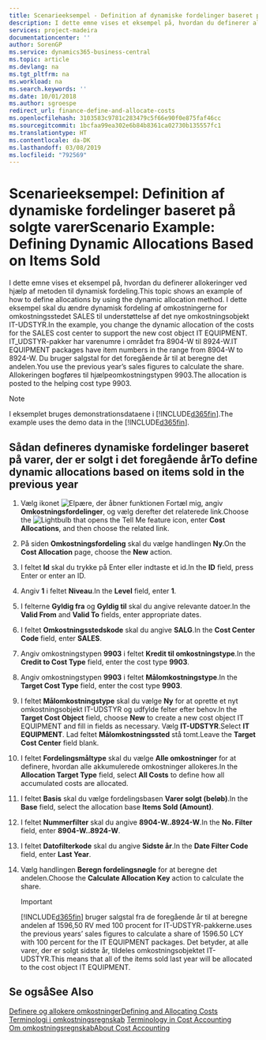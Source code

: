 ```yaml
---
title: Scenarieeksempel - Definition af dynamiske fordelinger baseret på solgte varer | Microsoft Docs
description: I dette emne vises et eksempel på, hvordan du definerer allokeringer ved hjælp af metoden til dynamisk fordeling.
services: project-madeira
documentationcenter: ''
author: SorenGP
ms.service: dynamics365-business-central
ms.topic: article
ms.devlang: na
ms.tgt_pltfrm: na
ms.workload: na
ms.search.keywords: ''
ms.date: 10/01/2018
ms.author: sgroespe
redirect_url: finance-define-and-allocate-costs
ms.openlocfilehash: 3103583c9781c283479c5f66e90f0e875faf46cc
ms.sourcegitcommit: 1bcfaa99ea302e6b84b8361ca02730b135557fc1
ms.translationtype: HT
ms.contentlocale: da-DK
ms.lasthandoff: 03/08/2019
ms.locfileid: "792569"
---
```

# <a name="scenario-example-defining-dynamic-allocations-based-on-items-sold"></a><span data-ttu-id="eeae8-103">Scenarieeksempel: Definition af dynamiske fordelinger baseret på solgte varer</span><span class="sxs-lookup"><span data-stu-id="eeae8-103">Scenario Example: Defining Dynamic Allocations Based on Items Sold</span></span>
<span data-ttu-id="eeae8-104">I dette emne vises et eksempel på, hvordan du definerer allokeringer ved hjælp af metoden til dynamisk fordeling.</span><span class="sxs-lookup"><span data-stu-id="eeae8-104">This topic shows an example of how to define allocations by using the dynamic allocation method.</span></span> <span data-ttu-id="eeae8-105">I dette eksempel skal du ændre dynamisk fordeling af omkostningerne for omkostningsstedet SALES til understøttelse af det nye omkostningsobjekt IT-UDSTYR.</span><span class="sxs-lookup"><span data-stu-id="eeae8-105">In the example, you change the dynamic allocation of the costs for the SALES cost center to support the new cost object IT EQUIPMENT.</span></span> <span data-ttu-id="eeae8-106">IT_UDSTYR-pakker har varenumre i området fra 8904-W til 8924-W.</span><span class="sxs-lookup"><span data-stu-id="eeae8-106">IT EQUIPMENT packages have item numbers in the range from 8904-W to 8924-W.</span></span> <span data-ttu-id="eeae8-107">Du bruger salgstal for det foregående år til at beregne det andelen.</span><span class="sxs-lookup"><span data-stu-id="eeae8-107">You use the previous year’s sales figures to calculate the share.</span></span> <span data-ttu-id="eeae8-108">Allokeringen bogføres til hjælpeomkostningstypen 9903.</span><span class="sxs-lookup"><span data-stu-id="eeae8-108">The allocation is posted to the helping cost type 9903.</span></span>  

> [!NOTE]  
>  <span data-ttu-id="eeae8-109">I eksemplet bruges demonstrationsdataene i [!INCLUDE[d365fin](includes/d365fin_md.md)].</span><span class="sxs-lookup"><span data-stu-id="eeae8-109">The example uses the demo data in the [!INCLUDE[d365fin](includes/d365fin_md.md)].</span></span>  

## <a name="to-define-dynamic-allocations-based-on-items-sold-in-the-previous-year"></a><span data-ttu-id="eeae8-110">Sådan defineres dynamiske fordelinger baseret på varer, der er solgt i det foregående år</span><span class="sxs-lookup"><span data-stu-id="eeae8-110">To define dynamic allocations based on items sold in the previous year</span></span>  

1.  <span data-ttu-id="eeae8-111">Vælg ikonet ![Elpære, der åbner funktionen Fortæl mig](media/ui-search/search_small.png "Fortæl mig, hvad du vil foretage dig"), angiv **Omkostningsfordelinger**, og vælg derefter det relaterede link.</span><span class="sxs-lookup"><span data-stu-id="eeae8-111">Choose the ![Lightbulb that opens the Tell Me feature](media/ui-search/search_small.png "Tell me what you want to do") icon, enter **Cost Allocations**, and then choose the related link.</span></span>  
2.  <span data-ttu-id="eeae8-112">På siden **Omkostningsfordeling** skal du vælge handlingen **Ny**.</span><span class="sxs-lookup"><span data-stu-id="eeae8-112">On the **Cost Allocation** page, choose the **New** action.</span></span>  
3.  <span data-ttu-id="eeae8-113">I feltet **Id** skal du trykke på Enter eller indtaste et id.</span><span class="sxs-lookup"><span data-stu-id="eeae8-113">In the **ID** field, press Enter or enter an ID.</span></span>  
4.  <span data-ttu-id="eeae8-114">Angiv **1** i feltet **Niveau**.</span><span class="sxs-lookup"><span data-stu-id="eeae8-114">In the **Level** field, enter **1**.</span></span>  
5.  <span data-ttu-id="eeae8-115">I felterne **Gyldig fra** og **Gyldig til** skal du angive relevante datoer.</span><span class="sxs-lookup"><span data-stu-id="eeae8-115">In the **Valid From** and **Valid To** fields, enter appropriate dates.</span></span>  
6.  <span data-ttu-id="eeae8-116">I feltet **Omkostningsstedskode** skal du angive **SALG**.</span><span class="sxs-lookup"><span data-stu-id="eeae8-116">In the **Cost Center Code** field, enter **SALES**.</span></span>  
7.  <span data-ttu-id="eeae8-117">Angiv omkostningstypen **9903** i feltet **Kredit til omkostningstype**.</span><span class="sxs-lookup"><span data-stu-id="eeae8-117">In the **Credit to Cost Type** field, enter the cost type **9903**.</span></span>  
8.  <span data-ttu-id="eeae8-118">Angiv omkostningstypen **9903** i feltet **Målomkostningstype**.</span><span class="sxs-lookup"><span data-stu-id="eeae8-118">In the **Target Cost Type** field, enter the cost type **9903**.</span></span>  
9. <span data-ttu-id="eeae8-119">I feltet **Målomkostningstype** skal du vælge **Ny** for at oprette et nyt omkostningsobjekt IT-UDSTYR og udfylde felter efter behov.</span><span class="sxs-lookup"><span data-stu-id="eeae8-119">In the **Target Cost Object** field, choose **New** to create a new cost object IT EQUIPMENT and fill in fields as necessary.</span></span> <span data-ttu-id="eeae8-120">Vælg **IT-UDSTYR**.</span><span class="sxs-lookup"><span data-stu-id="eeae8-120">Select **IT EQUIPMENT**.</span></span> <span data-ttu-id="eeae8-121">Lad feltet **Målomkostningssted** stå tomt.</span><span class="sxs-lookup"><span data-stu-id="eeae8-121">Leave the **Target Cost Center** field blank.</span></span>  
10. <span data-ttu-id="eeae8-122">I feltet **Fordelingsmåltype** skal du vælge **Alle omkostninger** for at definere, hvordan alle akkumulerede omkostninger allokeres.</span><span class="sxs-lookup"><span data-stu-id="eeae8-122">In the **Allocation Target Type** field, select **All Costs** to define how all accumulated costs are allocated.</span></span>  
11. <span data-ttu-id="eeae8-123">I feltet **Basis** skal du vælge fordelingsbasen **Varer solgt (beløb)**.</span><span class="sxs-lookup"><span data-stu-id="eeae8-123">In the **Base** field, select the allocation base **Items Sold (Amount)**.</span></span>  
12. <span data-ttu-id="eeae8-124">I feltet **Nummerfilter** skal du angive **8904-W..8924-W**.</span><span class="sxs-lookup"><span data-stu-id="eeae8-124">In the **No. Filter** field, enter **8904-W..8924-W**.</span></span>  
13. <span data-ttu-id="eeae8-125">I feltet **Datofilterkode** skal du angive **Sidste år**.</span><span class="sxs-lookup"><span data-stu-id="eeae8-125">In the **Date Filter Code** field, enter **Last Year**.</span></span>  
14. <span data-ttu-id="eeae8-126">Vælg handlingen **Beregn fordelingsnøgle** for at beregne det andelen.</span><span class="sxs-lookup"><span data-stu-id="eeae8-126">Choose the **Calculate Allocation Key** action to calculate the share.</span></span>  

    > [!IMPORTANT]  
    >  [!INCLUDE[d365fin](includes/d365fin_md.md)] <span data-ttu-id="eeae8-127">bruger salgstal fra de foregående år til at beregne andelen af 1596,50 RV med 100 procent for IT-UDSTYR-pakkerne.</span><span class="sxs-lookup"><span data-stu-id="eeae8-127">uses the previous years’ sales figures to calculate a share of 1596.50 LCY with 100 percent for the IT EQUIPMENT packages.</span></span> <span data-ttu-id="eeae8-128">Det betyder, at alle varer, der er solgt sidste år, tildeles omkostningsobjektet IT-UDSTYR.</span><span class="sxs-lookup"><span data-stu-id="eeae8-128">This means that all of the items sold last year will be allocated to the cost object IT EQUIPMENT.</span></span>  

## <a name="see-also"></a><span data-ttu-id="eeae8-129">Se også</span><span class="sxs-lookup"><span data-stu-id="eeae8-129">See Also</span></span>  
[<span data-ttu-id="eeae8-130">Definere og allokere omkostninger</span><span class="sxs-lookup"><span data-stu-id="eeae8-130">Defining and Allocating Costs</span></span>](finance-define-and-allocate-costs.md)  
<span data-ttu-id="eeae8-131">[Terminologi i omkostningsregnskab](finance-terminology-in-cost-accounting.md) </span><span class="sxs-lookup"><span data-stu-id="eeae8-131">[Terminology in Cost Accounting](finance-terminology-in-cost-accounting.md) </span></span>  
[<span data-ttu-id="eeae8-132">Om omkostningsregnskab</span><span class="sxs-lookup"><span data-stu-id="eeae8-132">About Cost Accounting</span></span>](finance-about-cost-accounting.md)
